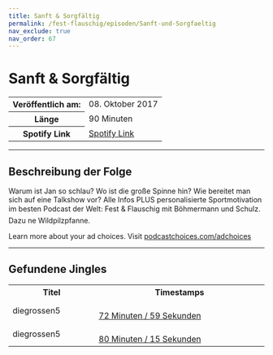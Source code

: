 ```yaml
---
title: Sanft & Sorgfältig
permalink: /fest-flauschig/episoden/Sanft-und-Sorgfaeltig
nav_exclude: true
nav_order: 67
---
```


# Sanft & Sorgfältig
<table class="resp-table dcf-table dcf-table-responsive dcf-table-bordered dcf-table-striped dcf-w-100%">
                    <tbody>
                        <tr>
                            <th scope="row">Veröffentlich am:</th>
                            <td data-label="Veröffentlich am:">08. Oktober 2017</td>
                        </tr>
                        <tr>
                            <th scope="row">Länge </th>
                            <td data-label="Länge ">90 Minuten</td>
                        </tr><tr>
                                <th scope="row">Spotify Link</th>
                                <td data-label="Spotify Link"><a href="https://open.spotify.com/episode/0eJTo6dpfYXATja9Rv9rdI">Spotify Link</a></td>
                            </tr></tbody>
                </table>

***

## Beschreibung der Folge

<div>
Warum ist Jan so schlau? Wo ist die große Spinne hin? Wie bereitet man sich auf eine Talkshow vor? Alle Infos PLUS personalisierte Sportmotivation im besten Podcast der Welt: Fest &amp; Flauschig mit Böhmermann und Schulz. Dazu ne Wildpilzpfanne.<p> </p><p>Learn more about your ad choices. Visit <a href="https://podcastchoices.com/adchoices">podcastchoices.com/adchoices</a></p>  
</div>

***

## Gefundene Jingles

<table style="display: table;">
                                    <tr>
                                        <th class="tableColumnTitle">Titel</th>
                                        <th class="tableColumnTimestamps">Timestamps</th>
                                    </tr>
                                    <tr>
                                <td markdown="span"  class="tableColumnTitle">diegrossen5</td>
                                <td markdown="span" class="tableColumnTimestamps">
                                <br>
                                <a href="https://open.spotify.com/episode/0eJTo6dpfYXATja9Rv9rdI?t=4379">
                                72 Minuten / 59 Sekunden</a>
                                </td></tr><tr>
                                <td markdown="span"  class="tableColumnTitle">diegrossen5</td>
                                <td markdown="span" class="tableColumnTimestamps">
                                <br>
                                <a href="https://open.spotify.com/episode/0eJTo6dpfYXATja9Rv9rdI?t=4815">
                                80 Minuten / 15 Sekunden</a>
                                </td></tr></table>